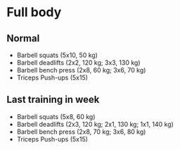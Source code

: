 # Full body
## Normal
* Barbell squats (5x10, 50 kg)
* Barbell deadlifts (2x2, 120 kg; 3x3, 130 kg)
* Barbell bench press (2x8, 60 kg; 3x6, 70 kg)
* Triceps Push-ups (5x15)

## Last training in week
* Barbell squats (5x8, 60 kg)
* Barbell deadlifts (2x3, 120 kg; 2x1, 130 kg; 1x1, 140 kg)
* Barbell bench press (2x8, 70 kg; 3x6, 80 kg)
* Triceps Push-ups (5x15)
